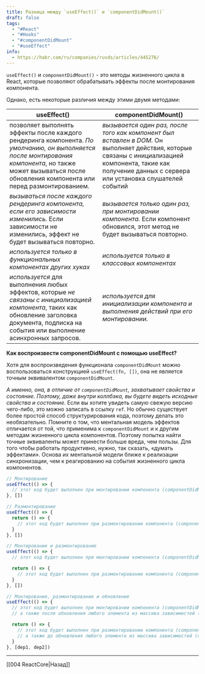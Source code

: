 ```yaml
---
title: Разница между `useEffect()` и `componentDidMount()`
draft: false
tags:
  - "#React"
  - "#Hooks"
  - "#componentDidMount"
  - "#useEffect"
info:
  - https://habr.com/ru/companies/ruvds/articles/445276/
---
```

`useEffect()` и `componentDidMount()` - это методы жизненного цикла в React, которые позволяют обрабатывать эффекты после монтирования компонента.

Однако, есть некоторые различия между этими двумя методами:

| useEffect()                                                                                                                                                                                                      | componentDidMount()                                                                                                                                                                                           |
| ---------------------------------------------------------------------------------------------------------------------------------------------------------------------------------------------------------------- | ------------------------------------------------------------------------------------------------------------------------------------------------------------------------------------------------------------- |
| позволяет выполнять эффекты после каждого рендеринга компонента. _По умолчанию, он выполняется после монтирования компонента_, но также может вызываться после обновления компонента или перед размонтированием. | _вызывается один раз, после того как компонент был вставлен в DOM._ Он выполняет действия, которые связаны с инициализацией компонента, такие как получение данных с сервера или установка слушателей событий |
| _вызываться после каждого рендеринга компонента, если его зависимости изменились._ Если зависимости не изменились, эффект не будет вызываться повторно.                                                          | _вызывается только один раз, при монтировании компонента._ Если компонент обновился, этот метод не будет вызываться повторно.                                                                                 |
| _используется только в функциональных компонентах других хуках_                                                                                                                                                  | _используется только в классовых компонентах_                                                                                                                                                                 |
| _используется_ для выполнения любых эффектов, которые _не связаны с инициализацией компонента_, таких как обновление заголовка документа, подписка на события или выполнение асинхронных запросов.               | _используется для инициализации компонента и выполнения действий при его монтировании._                                                                                                                       |

**Как воспроизвести componentDidMount с помощью useEffect?**

Хотя для воспроизведения функционала `componentDidMount` можно воспользоваться конструкцией `useEffect(fn, [])`, она не является точным эквивалентом `componentDidMount`.

_А именно, она, в отличие от `componentDidMount`, захватывает свойства и состояние. Поэтому, даже внутри коллбэка, вы будете видеть исходные свойства и состояние._ Если вы хотите увидеть самую свежую версию чего-либо, это можно записать в ссылку `ref`. Но обычно существует более простой способ структурирования кода, поэтому делать это необязательно. Помните о том, что ментальная модель эффектов отличается от той, что применима к `componentDidMount` и к другим методам жизненного цикла компонентов. Поэтому попытка найти точные эквиваленты может принести больше вреда, чем пользы. Для того чтобы работать продуктивно, нужно, так сказать, «думать эффектами». Основа их ментальной модели ближе к реализации синхронизации, чем к реагированию на события жизненного цикла компонентов.

```jsx
// Монтирование
useEffect(() => {
  // этот код будет выполнен при монтировании компонента (componentDidMount)
}, [])

// Размонтирование
useEffect(() => {
  return () => {
    // этот код будет выполнен при размонтировании компонента (componentWillUnmount)
  }
}, [])

// Монтирование и размонтирование
useEffect(() => {
  // этот код будет выполнен при монтировании компонента (componentDidMount)

  return () => {
    // этот код будет выполнен при размонтировании компонента (componentWillUnmount)
  }
}, [])

// Монтирование, размонтирование и обновление
useEffect(() => {
  // этот код будет выполнен при монтировании компонента (componentDidMount)
  // а также после обновления любого элемента из массива зависимостей (componentDidUpdate)

  return () => {
    // этот код будет выполнен при размонтировании компонента (componentWillUnmount)
    // а также до обновления любого элемента из массива зависимостей (componentWillUpdate)
  }
}, [dep1, dep2])
```

---

[[004 ReactCore|Назад]]